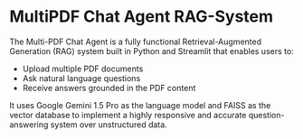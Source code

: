 # MultiPDF Chat Agent RAG-System

The Multi-PDF Chat Agent is a fully functional Retrieval-Augmented Generation (RAG) system built in Python and Streamlit that enables users to:

- Upload multiple PDF documents
- Ask natural language questions
- Receive answers grounded in the PDF content

It uses Google Gemini 1.5 Pro as the language model and FAISS as the vector database to implement a highly responsive and accurate question-answering system over unstructured data.
